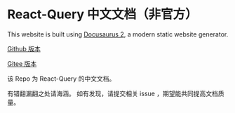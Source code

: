 # React-Query 中文文档（非官方）

This website is built using [Docusaurus 2](https://v2.docusaurus.io/), a modern static website generator.

[Github 版本](https://cangsdarm.github.io/react-query-web-i18n/)

[Gitee 版本](https://alleneyes.gitee.io/react-query-web-i18n/)

该 Repo 为 React-Query 的中文文档。

有错翻漏翻之处请海涵。
如有发现，请提交相关 issue ，期望能共同提高文档质量。
